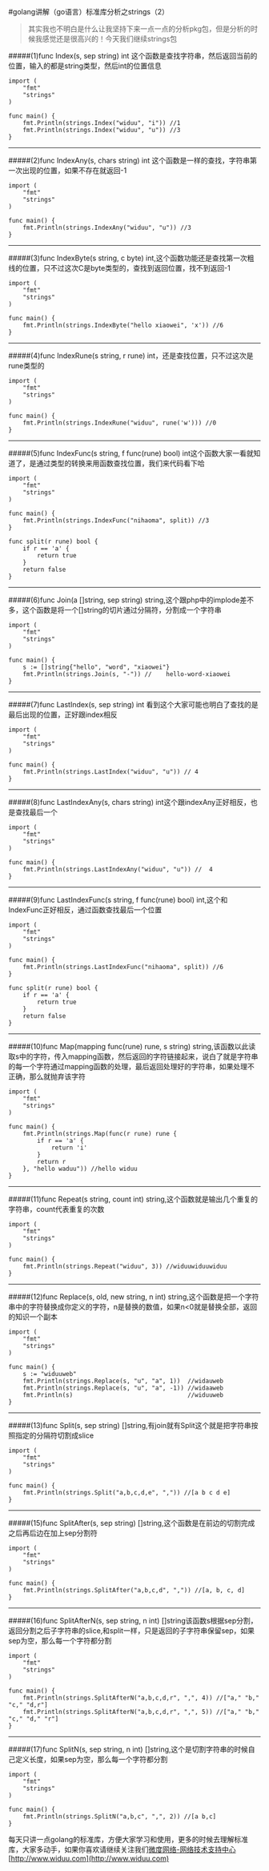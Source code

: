 #golang讲解（go语言）标准库分析之strings（2）

>其实我也不明白是什么让我坚持下来一点一点的分析pkg包，但是分析的时候我感觉还是很高兴的！今天我们继续strings包

#####(1)func Index(s, sep string) int 这个函数是查找字符串，然后返回当前的位置，输入的都是string类型，然后int的位置信息

	import (
		"fmt"
		"strings"
	)
	
	func main() {
		fmt.Println(strings.Index("widuu", "i")) //1
		fmt.Println(strings.Index("widuu", "u")) //3
	}

---

#####(2)func IndexAny(s, chars string) int 这个函数是一样的查找，字符串第一次出现的位置，如果不存在就返回-1

	import (
		"fmt"
		"strings"
	)
	
	func main() {
		fmt.Println(strings.IndexAny("widuu", "u")) //3
	}

---

#####(3)func IndexByte(s string, c byte) int,这个函数功能还是查找第一次粗线的位置，只不过这次C是byte类型的，查找到返回位置，找不到返回-1

	import (
		"fmt"
		"strings"
	)
	
	func main() {
		fmt.Println(strings.IndexByte("hello xiaowei", 'x')) //6
	}

---

#####(4)func IndexRune(s string, r rune) int，还是查找位置，只不过这次是rune类型的

	import (
		"fmt"
		"strings"
	)
	
	func main() {
		fmt.Println(strings.IndexRune("widuu", rune('w'))) //0
	}

---

#####(5)func IndexFunc(s string, f func(rune) bool) int这个函数大家一看就知道了，是通过类型的转换来用函数查找位置，我们来代码看下哈

	import (
		"fmt"
		"strings"
	)
	
	func main() {
		fmt.Println(strings.IndexFunc("nihaoma", split)) //3
	}
	
	func split(r rune) bool {
		if r == 'a' {
			return true
		}
		return false
	}

---

#####(6)func Join(a []string, sep string) string,这个跟php中的implode差不多，这个函数是将一个[]string的切片通过分隔符，分割成一个字符串

	import (
		"fmt"
		"strings"
	)
	
	func main() {
		s := []string{"hello", "word", "xiaowei"}
		fmt.Println(strings.Join(s, "-")) //	hello-word-xiaowei
	}

---

#####(7)func LastIndex(s, sep string) int 看到这个大家可能也明白了查找的是最后出现的位置，正好跟index相反

	import (
		"fmt"
		"strings"
	)
	
	func main() {
		fmt.Println(strings.LastIndex("widuu", "u")) //	4
	}

---

#####(8)func LastIndexAny(s, chars string) int这个跟indexAny正好相反，也是查找最后一个

	import (
		"fmt"
		"strings"
	)
	
	func main() {
		fmt.Println(strings.LastIndexAny("widuu", "u")) //	4
	}

---

#####(9)func LastIndexFunc(s string, f func(rune) bool) int,这个和IndexFunc正好相反，通过函数查找最后一个位置

	import (
		"fmt"
		"strings"
	)
	
	func main() {
		fmt.Println(strings.LastIndexFunc("nihaoma", split)) //6
	}
	
	func split(r rune) bool {
		if r == 'a' {
			return true
		}
		return false
	}

---

#####(10)func Map(mapping func(rune) rune, s string) string,该函数以此读取s中的字符，传入mapping函数，然后返回的字符链接起来，说白了就是字符串的每一个字符通过mapping函数的处理，最后返回处理好的字符串，如果处理不正确，那么就抛弃该字符

	import (
		"fmt"
		"strings"
	)
	
	func main() {
		fmt.Println(strings.Map(func(r rune) rune {
			if r == 'a' {
				return 'i'
			}
			return r
		}, "hello waduu")) //hello widuu
	}

---

#####(11)func Repeat(s string, count int) string,这个函数就是输出几个重复的字符串，count代表重复的次数

	import (
		"fmt"
		"strings"
	)
	
	func main() {
		fmt.Println(strings.Repeat("widuu", 3)) //widuuwiduuwiduu
	}

---

#####(12)func Replace(s, old, new string, n int) string,这个函数是把一个字符串中的字符替换成你定义的字符，n是替换的数值，如果n<0就是替换全部，返回的知识一个副本

	import (
		"fmt"
		"strings"
	)
	
	func main() {
		s := "widuuweb"
		fmt.Println(strings.Replace(s, "u", "a", 1))  //widauweb
		fmt.Println(strings.Replace(s, "u", "a", -1)) //widaaweb
		fmt.Println(s)                                //widuuweb
	}

---

#####(13)func Split(s, sep string) []string,有join就有Split这个就是把字符串按照指定的分隔符切割成slice

	import (
		"fmt"
		"strings"
	)
	
	func main() {
		fmt.Println(strings.Split("a,b,c,d,e", ",")) //[a b c d e]
	}

---

#####(15)func SplitAfter(s, sep string) []string,这个函数是在前边的切割完成之后再后边在加上sep分割符

	import (
		"fmt"
		"strings"
	)
	
	func main() {
		fmt.Println(strings.SplitAfter("a,b,c,d", ",")) //[a, b, c, d]
	}

---

#####(16)func SplitAfterN(s, sep string, n int) []string该函数s根据sep分割，返回分割之后子字符串的slice,和split一样，只是返回的子字符串保留sep，如果sep为空，那么每一个字符都分割

	import (
		"fmt"
		"strings"
	)
	
	func main() {
		fmt.Println(strings.SplitAfterN("a,b,c,d,r", ",", 4)) //["a," "b," "c," "d,r"]
		fmt.Println(strings.SplitAfterN("a,b,c,d,r", ",", 5)) //["a," "b," "c," "d," "r"]
	}

---

#####(17)func SplitN(s, sep string, n int) []string,这个是切割字符串的时候自己定义长度，如果sep为空，那么每一个字符都分割

	import (
		"fmt"
		"strings"
	)
	
	func main() {
		fmt.Println(strings.SplitN("a,b,c", ",", 2)) //[a b,c]
	}

每天只讲一点golang的标准库，方便大家学习和使用，更多的时候去理解标准库，大家多动手，如果你喜欢请继续关注我们[微度网络-网络技术支持中心](http://www.widuu.com)[http://www.widuu.com](http://www.widuu.com)